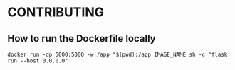 # CONTRIBUTING

## How to run the Dockerfile locally

```
docker run -dp 5000:5000 -w /app "$(pwd):/app IMAGE_NAME sh -c "flask run --host 0.0.0.0"
```